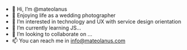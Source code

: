 - 👋 Hi, I’m @mateolanus
- 📸 Enjoying life as a wedding photographer
- 👀 I’m interested in technology and UX with service design orientation
- 🌱 I’m currently learning JS...
- 💞️ I’m looking to collaborate on ...
- 📫 You can reach me in info@mateolanus.com

<!---
mateolanus/mateolanus is a ✨ special ✨ repository because its `README.md` (this file) appears on your GitHub profile.
You can click the Preview link to take a look at your changes.
--->
